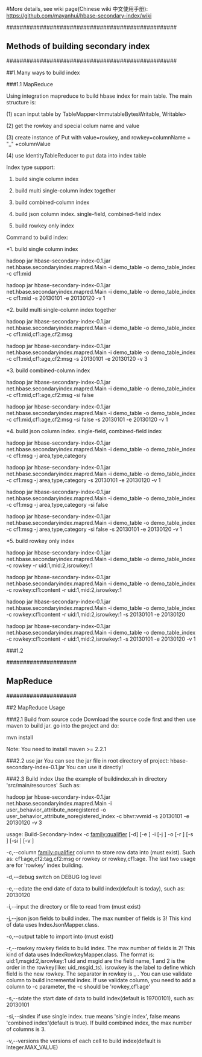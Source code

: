 #More details, see wiki page(Chinese wiki 中文使用手册): 
https://github.com/mayanhui/hbase-secondary-index/wiki

###################################################
## Methods of building secondary index ############
###################################################

##1.Many ways to build index

###1.1 MapReduce

Using integration mapreduce to build hbase index for main table. The main structure is:

(1) scan input table by TableMapper<ImmutableBytesWritable, Writable>

(2) get the rowkey and special colum name and value

(3) create instance of Put with value=rowkey, and rowkey=columnName + "_" +columnValue

(4) use IdentityTableReducer to put data into index table

Index type support:

1. build single column index

2. build multi single-column index together

3. build combined-column index

4. build json column index. single-field, combined-field index

5. build rowkey only index


Command to build index:

*1. build single column index

hadoop jar hbase-secondary-index-0.1.jar net.hbase.secondaryindex.mapred.Main -i demo_table -o demo_table_index -c cf1:mid

hadoop jar hbase-secondary-index-0.1.jar net.hbase.secondaryindex.mapred.Main -i demo_table -o demo_table_index -c cf1:mid -s 20130101 -e 20130120 -v 1



*2. build multi single-column index together

hadoop jar hbase-secondary-index-0.1.jar net.hbase.secondaryindex.mapred.Main -i demo_table -o demo_table_index -c cf1:mid,cf1:age,cf2:msg

hadoop jar hbase-secondary-index-0.1.jar net.hbase.secondaryindex.mapred.Main -i demo_table -o demo_table_index -c cf1:mid,cf1:age,cf2:msg -s 20130101 -e 20130120 -v 3



*3. build combined-column index

hadoop jar hbase-secondary-index-0.1.jar net.hbase.secondaryindex.mapred.Main -i demo_table -o demo_table_index -c cf1:mid,cf1:age,cf2:msg -si false

hadoop jar hbase-secondary-index-0.1.jar net.hbase.secondaryindex.mapred.Main -i demo_table -o demo_table_index -c cf1:mid,cf1:age,cf2:msg -si false -s 20130101 -e 20130120 -v 1


*4. build json column index. single-field, combined-field index

hadoop jar hbase-secondary-index-0.1.jar net.hbase.secondaryindex.mapred.Main -i demo_table -o demo_table_index -c cf1:msg -j area,type,category 

hadoop jar hbase-secondary-index-0.1.jar net.hbase.secondaryindex.mapred.Main -i demo_table -o demo_table_index -c cf1:msg -j area,type,category -s 20130101 -e 20130120 -v 1

hadoop jar hbase-secondary-index-0.1.jar net.hbase.secondaryindex.mapred.Main -i demo_table -o demo_table_index -c cf1:msg -j area,type,category -si false

hadoop jar hbase-secondary-index-0.1.jar net.hbase.secondaryindex.mapred.Main -i demo_table -o demo_table_index -c cf1:msg -j area,type,category -si false -s 20130101 -e 20130120 -v 1


*5. build rowkey only index

hadoop jar hbase-secondary-index-0.1.jar net.hbase.secondaryindex.mapred.Main -i demo_table -o demo_table_index -c rowkey -r uid:1,mid:2,isrowkey:1

hadoop jar hbase-secondary-index-0.1.jar net.hbase.secondaryindex.mapred.Main -i demo_table -o demo_table_index -c rowkey:cf1:content -r uid:1,mid:2,isrowkey:1

hadoop jar hbase-secondary-index-0.1.jar net.hbase.secondaryindex.mapred.Main -i demo_table -o demo_table_index -c rowkey:cf1:content -r uid:1,mid:2,isrowkey:1 -s 20130101 -e 20130120

hadoop jar hbase-secondary-index-0.1.jar net.hbase.secondaryindex.mapred.Main -i demo_table -o demo_table_index -c rowkey:cf1:content -r uid:1,mid:2,isrowkey:1 -s 20130101 -e 20130120 -v 1



###1.2  

#####################
## MapReduce ########
#####################

##2 MapReduce Usage

###2.1 Build from source code
Download the source code first and then use maven to build jar.
go into the project and do:

mvn install

Note: You need to install maven >= 2.2.1

###2.2 use jar
You can see the jar file in root directory of project:
hbase-secondary-index-0.1.jar
You can use it directly!

###2.3 Build index
Use the example of buildindex.sh in directory 'src/main/resources'
Such as:

hadoop jar hbase-secondary-index-0.1.jar net.hbase.secondaryindex.mapred.Main -i user_behavior_attribute_noregistered -o user_behavior_attribute_noregistered_index -c bhvr:vvmid -s 20130101 -e 20130120 -v 3

usage: Build-Secondary-Index  -c <family:qualifier> [-d] [-e <end-date>]
       -i <input-table-name> [-j <json fields>] -o <output-table-name> [-r
       <rowkey fields>] [-s <start-date>] [-si <single-index>] [-v
       <versions>]

 -c,--column <family:qualifier>    column to store row data into (must
                                   exist). Such as:
                                   cf1:age,cf2:tag,cf2:msg  or rowkey or
                                   rowkey,cf1:age. The last two usage are
                                   for 'rowkey' index building.

 -d,--debug                        switch on DEBUG log level

 -e,--edate <end-date>             the end date of data to build
                                   index(default is today), such as:
                                   20130120

 -i,--input <input-table-name>     the directory or file to read from
                                   (must exist)

 -j,--json <json fields>           json fields to build index. The max
                                   number of fields is 3! This kind of
                                   data uses IndexJsonMapper.class.

 -o,--output <output-table-name>   table to import into (must exist)

 -r,--rowkey <rowkey fields>       rowkey fields to build index. The max
                                   number of fields is 2! This kind of
                                   data uses IndexRowkeyMapper.class. The
                                   format is: uid:1,msgid:2,isrowkey:1
                                   uid and msgid are the field name, 1 and
                                   2 is the order in the rowkey(like:
                                   uid_msgid_ts). isrowkey is the label to
                                   define which field is the new rowkey.
                                   The separator in rowkey is _ . You can
                                   use validate column to build
                                   incremental index. If use validate
                                   column, you need to add a column to -c
                                   parameter, the -c should be
                                   'rowkey,cf1:age'

 -s,--sdate <start-date>           the start date of data to build
                                   index(default is 19700101), such as:
                                   20130101

 -si,--sindex <single-index>       if use single index. true means 'single
                                   index', false means 'combined
                                   index'(default is true). If build
                                   combined index, the max number of
                                   columns is 3.

 -v,--versions <versions>          the versions of each cell to build
                                   index(default is Integer.MAX_VALUE)

